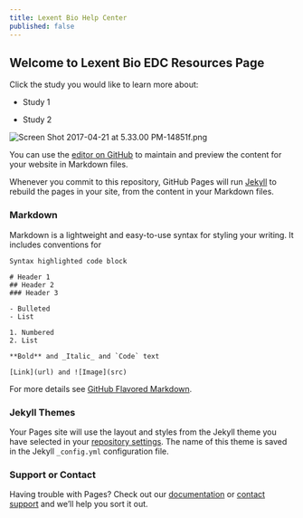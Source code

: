 ```yaml
---
title: Lexent Bio Help Center
published: false
---
```


## Welcome to Lexent Bio EDC Resources Page

Click the study you would like to learn more about:

* Study 1

* Study 2

![Screen Shot 2017-04-21 at 5.33.00 PM-14851f.png](/uploads/Screen%20Shot%202017-04-21%20at%205.33.00%20PM-14851f.png)

You can use the [editor on GitHub](https://github.com/lexentbio/openclinica-docs/edit/master/README.md) to maintain and preview the content for your website in Markdown files.

Whenever you commit to this repository, GitHub Pages will run [Jekyll](https://jekyllrb.com/) to rebuild the pages in your site, from the content in your Markdown files.

### Markdown

Markdown is a lightweight and easy-to-use syntax for styling your writing. It includes conventions for

    Syntax highlighted code block
    
    # Header 1
    ## Header 2
    ### Header 3
    
    - Bulleted
    - List
    
    1. Numbered
    2. List
    
    **Bold** and _Italic_ and `Code` text
    
    [Link](url) and ![Image](src)

For more details see [GitHub Flavored Markdown](https://guides.github.com/features/mastering-markdown/).

### Jekyll Themes

Your Pages site will use the layout and styles from the Jekyll theme you have selected in your [repository settings](https://github.com/lexentbio/openclinica-docs/settings). The name of this theme is saved in the Jekyll `_config.yml` configuration file.

### Support or Contact

Having trouble with Pages? Check out our [documentation](https://help.github.com/categories/github-pages-basics/) or [contact support](https://github.com/contact) and we’ll help you sort it out.